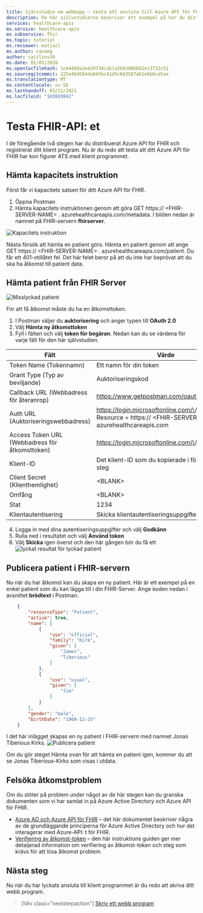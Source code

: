 ```yaml
---
title: Självstudie om webbapp – testa att ansluta till Azure API för FHIR
description: De här självstudierna beskriver ett exempel på hur du distribuerar ett enkelt webb program. I det här avsnittet av själv studie kursen får du hjälp med att testa att ansluta till FHIR-servern med Postman
services: healthcare-apis
ms.service: healthcare-apis
ms.subservice: fhir
ms.topic: tutorial
ms.reviewer: matjazl
ms.author: cavoeg
author: caitlinv39
ms.date: 01/03/2020
ms.openlocfilehash: 1c64468a2e420734ca51a5b9308bb52e13712c51
ms.sourcegitcommit: 225e4b45844e845bc41d5c043587a61e6b6ce5ae
ms.translationtype: MT
ms.contentlocale: sv-SE
ms.lasthandoff: 03/11/2021
ms.locfileid: "103019942"
---
```

# <a name="testing-the-fhir-api"></a>Testa FHIR-API: et
I de föregående två stegen har du distribuerat Azure API för FHIR och registrerat ditt klient program. Nu är du redo att testa att ditt Azure API för FHIR har kon figurer ATS med klient programmet. 

## <a name="retrieve-capability-statement"></a>Hämta kapacitets instruktion
Först får vi kapacitets satsen för ditt Azure API för FHIR. 
1. Öppna Postman
1. Hämta kapacitets instruktionen genom att göra GET https:// \<FHIR-SERVER-NAME> . azurehealthcareapis.com/metadata. I bilden nedan är namnet på FHIR-servern **fhirserver**.

![Kapacitets instruktion](media/tutorial-web-app/postman-capability-statement.png)

Nästa försök att hämta en patient görs. Hämta en patient genom att ange GET https:// \<FHIR-SERVER-NAME> . azurehealthcareapis.com/patient. Du får ett 401-otillåtet fel. Det här felet beror på att du inte har beprövat att du ska ha åtkomst till patient data.

## <a name="get-patient-from-fhir-server"></a>Hämta patient från FHIR Server
![Misslyckad patient](media/tutorial-web-app/postman-patient-authorization-failed.png)

För att få åtkomst måste du ha en åtkomsttoken.
1. I Postman väljer du **auktorisering** och anger typen till **OAuth 2.0**
1. Välj **Hämta ny åtkomsttoken**
1. Fyll i fälten och välj **token för begäran**. Nedan kan du se värdena för varje fält för den här självstudien.

|Fält                |Värde                                                               |
|---------------------|--------------------------------------------------------------------|
|Token Name (Tokennamn)           |Ett namn för din token                                               |
|Grant Type (Typ av beviljande)           |Auktoriseringskod                                                  |
|Callback URL (Webbadress för återanrop)         |https://www.getpostman.com/oauth2/callback                          |
|Auth URL (Auktoriseringswebbadress)             |https://login.microsoftonline.com/\<AZURE-AD-TENANT-ID>/OAuth2/? Resource = https:// \<FHIR-SERVER-NAME> . azurehealthcareapis.com|
|Access Token URL (Webbadress för åtkomsttoken)     |https://login.microsoftonline.com/\<AZURE-AD-TENANT-ID>/oauth2/token|
|Klient-ID            |Det klient-ID som du kopierade i föregående steg             |
|Client Secret (Klienthemlighet)        |\<BLANK>                                                            |
|Omfång                |\<BLANK>                                                            |
|Stat                |1234                                                                |
|Klientautentisering|Skicka klientautentiseringsuppgifter i brödtext                                     |

4. Logga in med dina autentiseringsuppgifter och välj **Godkänn**
1. Rulla ned i resultatet och välj **Använd token**
1. Välj **Skicka** igen överst och den här gången bör du få ett ![ lyckat resultat för lyckad patient](media/tutorial-web-app/postman-patient-authorization-success.png)

## <a name="post-patient-into-fhir-server"></a>Publicera patient i FHIR-servern
Nu när du har åtkomst kan du skapa en ny patient. Här är ett exempel på en enkel patient som du kan lägga till i din FHIR-Server. Ange koden nedan i avsnittet **brödtext** i Postman.

``` json
    {
        "resourceType": "Patient",
        "active": true,
        "name": [
            {
                "use": "official",
                "family": "Kirk",
                "given": [
                    "James",
                    "Tiberious"
                ]
            },
            {
                "use": "usual",
                "given": [
                    "Jim"
                ]
            }
        ],
        "gender": "male",
        "birthDate": "1960-12-25"
    }
```
I det här inlägget skapas en ny patient i FHIR-servern med namnet Jonas Tiberious Kirks.
![Publicera patient](media/tutorial-web-app/postman-post-patient.png)

Om du gör steget Hämta ovan för att hämta en patient igen, kommer du att se Jonas Tiberious-Kirks som visas i utdata.

## <a name="troubleshooting-access-issues"></a>Felsöka åtkomstproblem
Om du stöter på problem under något av de här stegen kan du granska dokumenten som vi har samlat in på Azure Active Directory och Azure API för FHIR. 

* [Azure AD och Azure API för FHIR](azure-ad-hcapi.md) – det här dokumentet beskriver några av de grundläggande principerna för Azure Active Directory och hur det interagerar med Azure-API: t för FHIR.
* [Verifiering av åtkomst-token](azure-ad-hcapi-token-validation.md) – den här instruktions guiden ger mer detaljerad information om verifiering av åtkomst-token och steg som krävs för att lösa åtkomst problem.

## <a name="next-steps"></a>Nästa steg
Nu när du har lyckats ansluta till klient programmet är du redo att skriva ditt webb program.

>[!div class="nextstepaction"]
>[Skriv ett webb program](tutorial-web-app-write-web-app.md)



